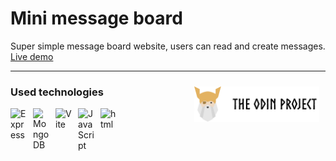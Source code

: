 # Mini message board

Super simple message board website, users can read and create messages. [Live demo](https://mini-message-board-ddvi.onrender.com)

---

[<picture><source media="(prefers-color-scheme: dark)" srcset="https://raw.githubusercontent.com/MarcinSkic/marcinskic/main/icons/odin-dark.svg"><img align="right" alt="webpack" width="200px" src="https://raw.githubusercontent.com/MarcinSkic/marcinskic/main/icons/odin-light.svg" style="padding-right:10px;padding-top:10px;"/></picture>](https://www.theodinproject.com/lessons/nodejs-mini-message-board)

### Used technologies

[<picture align="left" style="padding-right:10px;"> <source media="(prefers-color-scheme: dark)" srcset="https://user-images.githubusercontent.com/33003089/227041204-71a593b5-395e-4de9-82ff-21f6113c2c8a.svg"><img align="left" alt="Express" src="https://cdn.jsdelivr.net/gh/devicons/devicon/icons/express/express-original.svg" style="padding-right:10px;" width="26px"></picture>][express]
[<img align="left" alt="MongoDB" width="26px" src="https://cdn.jsdelivr.net/gh/devicons/devicon/icons/mongodb/mongodb-original.svg" style="padding-right:10px;"/>][mongo]
[<img align="left" alt="Vite" width="26px" src="https://cdn.jsdelivr.net/gh/devicons/devicon/icons/nodejs/nodejs-original.svg" style="padding-right:10px;"/>][nodejs]
[<img align="left" alt="JavaScript" width="26px" src="https://cdn.jsdelivr.net/gh/devicons/devicon/icons/javascript/javascript-original.svg" style="padding-right:10px;" />][js]
[<img align="left" alt="html" width="26px" src="https://cdn.jsdelivr.net/gh/devicons/devicon/icons/html5/html5-original.svg" style="padding-right:10px;"/>][html]

[html]: https://en.wikipedia.org/wiki/HTML
[express]: https://expressjs.com
[js]: https://en.wikipedia.org/wiki/JavaScript
[scss]: https://sass-lang.com
[nodejs]: https://nodejs.org/en
[mongo]: https://www.mongodb.com
